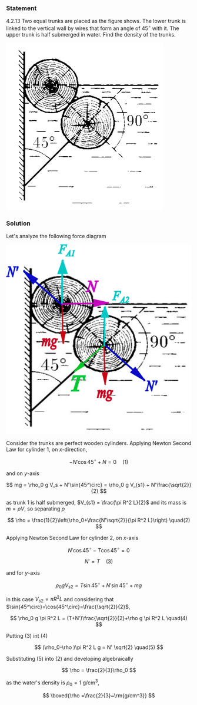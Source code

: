 ###  Statement

$4.2.13$ Two equal trunks are placed as the figure shows. The lower trunk is linked to the vertical wall by wires that form an angle of 45$^\circ$ with it. The upper trunk is half submerged in water. Find the density of the trunks.

![ For problem 4.2.13 |428x454, 51%](../../img/4.2.13/statement.png)

### Solution

Let's analyze the following force diagram

![ Force diagram for each trunk |525x535, 51%](../../img/4.2.13/diagram.png)

Consider the trunks are perfect wooden cylinders. Applying Newton Second Law for cylinder 1, on $x$-direction,

$$
-N'\cos{45^\circ}+N = 0 \quad(1)
$$

and on $y$-axis

$$
mg = \rho_0 g V_s + N'\sin{45^\circ} = \rho_0 g V_{s1} + N'\frac{\sqrt{2}}{2}
$$

as trunk 1 is half submerged, $V_{s1} = \frac{\pi R^2 L}{2}$ and its mass is $m = \rho V$, so separating $\rho$

$$
\rho = \frac{1}{2}\left(\rho_0+\frac{N'\sqrt{2}}{\pi R^2 L}\right) \quad(2)
$$

Applying Newton Second Law for cylinder 2, on $x$-axis

$$
N'\cos{45^\circ}-T\cos{45^\circ}=0
$$

$$
N' = T \quad(3)
$$

and for $y$-axis

$$
\rho_0 g V_{s2} = T\sin{45^\circ}+N'\sin{45^\circ}+mg
$$

in this case $V_{s2} = \pi R^2 L$ and considering that $\sin{45^\circ}=\cos{45^\circ}=\frac{\sqrt{2}}{2}$,

$$
\rho_0 g \pi R^2 L = (T+N')\frac{\sqrt{2}}{2}+\rho g \pi R^2 L \quad(4)
$$

Putting $(3)$ int $(4)$

$$
(\rho_0-\rho )\pi R^2 L g = N' \sqrt{2} \quad(5)
$$

Substituting $(5)$ into $(2)$ and developing algebraically

$$
\rho = \frac{2}{3}\rho_0
$$

as the water's density is $\rho_0=1$ g/cm$^3$,

$$
\boxed{\rho =\frac{2}{3}~\rm{g/cm^3}}
$$